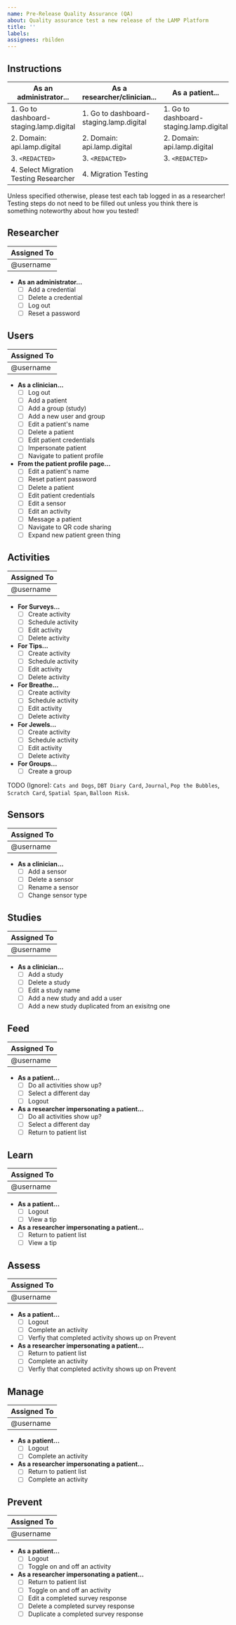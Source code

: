 ```yaml
---
name: Pre-Release Quality Assurance (QA)
about: Quality assurance test a new release of the LAMP Platform
title: ''
labels: 
assignees: rbilden
---
```


## Instructions

| As an administrator... | As a researcher/clinician... | As a patient... |
|-|-|-|
| 1. Go to dashboard-staging.lamp.digital | 1. Go to dashboard-staging.lamp.digital | 1. Go to dashboard-staging.lamp.digital |
| 2. Domain: api.lamp.digital | 2. Domain: api.lamp.digital | 2. Domain: api.lamp.digital |
| 3. `<REDACTED>` | 3. `<REDACTED>` | 3. `<REDACTED>` |
| 4. Select Migration Testing Researcher | 4. Migration Testing | |

Unless specified otherwise, please test each tab logged in as a researcher!	Testing steps do not need to be filled out unless you think there is something noteworthy about how you tested!		

## Researcher

| Assigned To |
|-|
| @username |

- **As an administrator...**
	- [ ] Add a credential   
	- [ ] Delete a credential
	- [ ] Log out            
	- [ ] Reset a password   

## Users

| Assigned To |
|-|
| @username |

- **As a clinician...**
	- [ ] Log out                       
	- [ ] Add a patient                 
	- [ ] Add a group (study)           
	- [ ] Add a new user and group      
	- [ ] Edit a patient's name         
	- [ ] Delete a patient              
	- [ ] Edit patient credentials      
	- [ ] Impersonate patient           
	- [ ] Navigate to patient profile   
- **From the patient profile page...**
	- [ ] Edit a patient's name         
	- [ ] Reset patient password        
	- [ ] Delete a patient              
	- [ ] Edit patient credentials      
	- [ ] Edit a sensor                 
	- [ ] Edit an activity              
	- [ ] Message a patient             
	- [ ] Navigate to QR code sharing   
	- [ ] Expand new patient green thing

## Activities

| Assigned To |
|-|
| @username |

- **For Surveys...**
	- [ ] Create activity  
	- [ ] Schedule activity
	- [ ] Edit activity    
	- [ ] Delete activity  
- **For Tips...**
	- [ ] Create activity  
	- [ ] Schedule activity
	- [ ] Edit activity    
	- [ ] Delete activity  
- **For Breathe...**
	- [ ] Create activity  
	- [ ] Schedule activity
	- [ ] Edit activity    
	- [ ] Delete activity  
- **For Jewels...**
	- [ ] Create activity  
	- [ ] Schedule activity
	- [ ] Edit activity    
	- [ ] Delete activity  
- **For Groups...**
	- [ ] Create a group   

TODO (Ignore): `Cats and Dogs`, `DBT Diary Card`, `Journal`, `Pop the Bubbles`, `Scratch Card`, `Spatial Span`, `Balloon Risk`.

## Sensors

| Assigned To |
|-|
| @username |

- **As a clinician...**
	- [ ] Add a sensor      
	- [ ] Delete a sensor   
	- [ ] Rename a sensor   
	- [ ] Change sensor type

## Studies

| Assigned To |
|-|
| @username |

- **As a clinician...**
	- [ ] Add a study                                    
	- [ ] Delete a study                                 
	- [ ] Edit a study name                              
	- [ ] Add a new study and add a user                 
	- [ ] Add a new study duplicated from an exisitng one

## Feed

| Assigned To |
|-|
| @username |

- **As a patient...**
	- [ ] Do all activities show up?
	- [ ] Select a different day    
	- [ ] Logout             
- **As a researcher impersonating a patient...**
	- [ ] Do all activities show up?
	- [ ] Select a different day    
	- [ ] Return to patient list    

## Learn

| Assigned To |
|-|
| @username |

- **As a patient...**
	- [ ] Logout                
	- [ ] View a tip            
- **As a researcher impersonating a patient...**
	- [ ] Return to patient list
	- [ ] View a tip            

## Assess

| Assigned To |
|-|
| @username |

- **As a patient...**
	- [ ] Logout                                            
	- [ ] Complete an activity                              
	- [ ] Verfiy that completed activity shows up on Prevent
- **As a researcher impersonating a patient...**
	- [ ] Return to patient list                            
	- [ ] Complete an activity                              
	- [ ] Verfiy that completed activity shows up on Prevent

## Manage 

| Assigned To |
|-|
| @username |

- **As a patient...**
	- [ ] Logout                
	- [ ] Complete an activity  
- **As a researcher impersonating a patient...**
	- [ ] Return to patient list
	- [ ] Complete an activity  

## Prevent

| Assigned To |
|-|
| @username |

- **As a patient...**
	- [ ] Logout                               
	- [ ] Toggle on and off an activity    
- **As a researcher impersonating a patient...**
	- [ ] Return to patient list               
	- [ ] Toggle on and off an activity        
	- [ ] Edit a completed survey response     
	- [ ] Delete a completed survey response   
	- [ ] Duplicate a completed survey response
